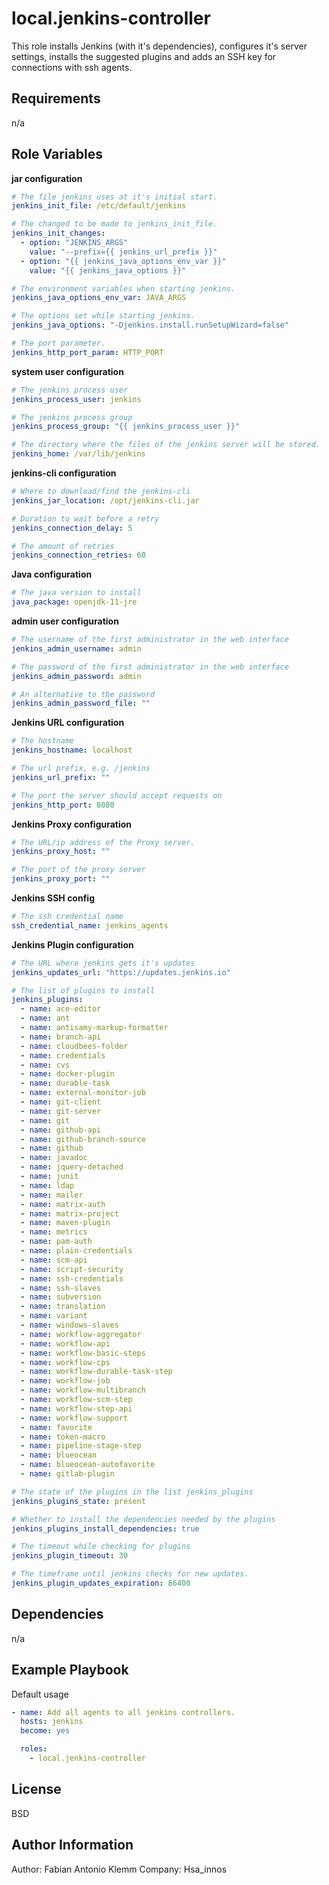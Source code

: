 # local.jenkins-controller

This role installs Jenkins (with it's dependencies), configures it's server settings, installs the suggested plugins and adds an SSH key for connections with ssh agents.

## Requirements

n/a

## Role Variables

**jar configuration**

```yaml
# The file jenkins uses at it's initial start.
jenkins_init_file: /etc/default/jenkins

# The changed to be made to jenkins_init_file.
jenkins_init_changes:
  - option: "JENKINS_ARGS"
    value: "--prefix={{ jenkins_url_prefix }}"
  - option: "{{ jenkins_java_options_env_var }}"
    value: "{{ jenkins_java_options }}"

# The environment variables when starting jenkins.
jenkins_java_options_env_var: JAVA_ARGS

# The options set while starting jenkins.
jenkins_java_options: "-Djenkins.install.runSetupWizard=false"

# The port parameter.
jenkins_http_port_param: HTTP_PORT
```

**system user configuration**

```yaml
# The jenkins process user
jenkins_process_user: jenkins

# The jenkins process group
jenkins_process_group: "{{ jenkins_process_user }}"

# The directory where the files of the jenkins server will be stored.
jenkins_home: /var/lib/jenkins
```

**jenkins-cli configuration**

```yaml
# Where to download/find the jenkins-cli
jenkins_jar_location: /opt/jenkins-cli.jar

# Duration to wait before a retry
jenkins_connection_delay: 5

# The amount of retries
jenkins_connection_retries: 60
```

**Java configuration**

```yaml
# The java version to install
java_package: openjdk-11-jre
```

**admin user configuration**

```yaml
# The username of the first administrator in the web interface
jenkins_admin_username: admin

# The password of the first administrator in the web interface
jenkins_admin_password: admin

# An alternative to the password
jenkins_admin_password_file: ""
```

**Jenkins URL configuration**

```yaml
# The hostname
jenkins_hostname: localhost

# The url prefix, e.g. /jenkins
jenkins_url_prefix: ""

# The port the server should accept requests on
jenkins_http_port: 8080
```

**Jenkins Proxy configuration**

```yaml
# The URL/ip address of the Proxy server.
jenkins_proxy_host: ""

# The port of the proxy server
jenkins_proxy_port: ""
```

**Jenkins SSH config**

```yaml
# The ssh credential name
ssh_credential_name: jenkins_agents
```

**Jenkins Plugin configuration**

```yaml
# The URL where jenkins gets it's updates
jenkins_updates_url: "https://updates.jenkins.io"

# The list of plugins to install
jenkins_plugins:
  - name: ace-editor
  - name: ant
  - name: antisamy-markup-formatter
  - name: branch-api
  - name: cloudbees-folder
  - name: credentials
  - name: cvs
  - name: docker-plugin
  - name: durable-task
  - name: external-monitor-job
  - name: git-client
  - name: git-server
  - name: git
  - name: github-api
  - name: github-branch-source
  - name: github
  - name: javadoc
  - name: jquery-detached
  - name: junit
  - name: ldap
  - name: mailer
  - name: matrix-auth
  - name: matrix-project
  - name: maven-plugin
  - name: metrics
  - name: pam-auth
  - name: plain-credentials
  - name: scm-api
  - name: script-security
  - name: ssh-credentials
  - name: ssh-slaves
  - name: subversion
  - name: translation
  - name: variant
  - name: windows-slaves
  - name: workflow-aggregator
  - name: workflow-api
  - name: workflow-basic-steps
  - name: workflow-cps
  - name: workflow-durable-task-step
  - name: workflow-job
  - name: workflow-multibranch
  - name: workflow-scm-step
  - name: workflow-step-api
  - name: workflow-support
  - name: favorite
  - name: token-macro
  - name: pipeline-stage-step
  - name: blueocean
  - name: blueocean-autofavorite
  - name: gitlab-plugin

# The state of the plugins in the list jenkins_plugins
jenkins_plugins_state: present

# Whether to install the dependencies needed by the plugins
jenkins_plugins_install_dependencies: true

# The timeout while checking for plugins
jenkins_plugin_timeout: 30

# The timeframe until jenkins checks for new updates.
jenkins_plugin_updates_expiration: 86400
```

## Dependencies

n/a

## Example Playbook

Default usage

```yaml
- name: Add all agents to all jenkins controllers.
  hosts: jenkins
  become: yes

  roles:
    - local.jenkins-controller
```

## License

BSD

## Author Information

Author: Fabian Antonio Klemm
Company: Hsa_innos
